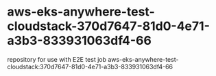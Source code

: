 # aws-eks-anywhere-test-cloudstack-370d7647-81d0-4e71-a3b3-833931063df4-66
repository for use with E2E test job aws-eks-anywhere-test-cloudstack:370d7647-81d0-4e71-a3b3-833931063df4-66
